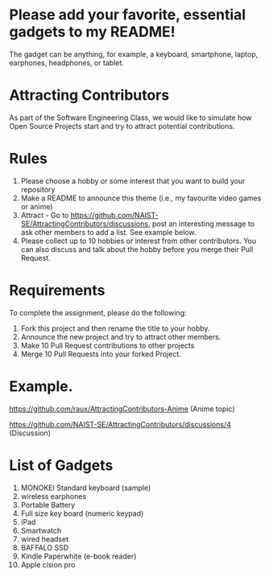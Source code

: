 # Please add your favorite, essential gadgets to my README!
The gadget can be anything, for example, a keyboard, smartphone, laptop, earphones, headphones, or tablet.

# Attracting Contributors
As part of the Software Engineering Class, we would like to simulate how Open Source Projects start and try to attract potential contributions.

# Rules

1. Please choose a hobby or some interest that you want to build your repository
2. Make a README to announce this theme (i.e., my favourite video games or anime)
3. Attract - Go to https://github.com/NAIST-SE/AttractingContributors/discussions, post an interesting message to ask other members to add a list. See example below.
4. Please collect up to 10 hobbies or interest from other contributors. You can also discuss and talk about the hobby before you merge their Pull Request.

# Requirements
To complete the assignment, please do the following:
1. Fork this project and then rename the title to your hobby. 
2. Announce the new project and try to attract other members.
3. Make 10 Pull Request contributions to other projects
4. Merge 10 Pull Requests into your forked Project.

# Example. 
https://github.com/raux/AttractingContributors-Anime (Anime topic)

https://github.com/NAIST-SE/AttractingContributors/discussions/4 (Discussion)

# List of Gadgets
1. MONOKEI Standard keyboard (sample)
2. wireless earphones
3. Portable Battery
4. Full size key board (numeric keypad)
5. iPad
6. Smartwatch
7. wired headset
8. BAFFALO SSD
9. Kindle Paperwhite (e-book reader)
10. Apple cision pro
